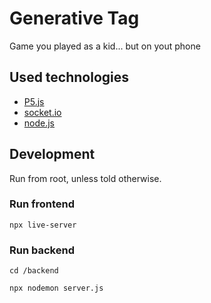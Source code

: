 # Generative Tag

Game you played as a kid... but on yout phone

## Used technologies

- [P5.js](https://p5js.org/)
- [socket.io](https://socket.io/)
- [node.js](https://nodejs.org/en/)

## Development

Run from root, unless told otherwise.

### Run frontend

```
npx live-server
```

### Run backend

```
cd /backend

npx nodemon server.js
```
